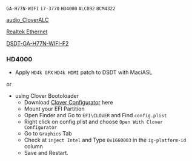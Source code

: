 `GA-H77N-WIFI` `i7-3770` `HD4000` `ALC892` `BCM4322`

[audio_CloverALC](https://github.com/toleda/audio_CloverALC)

[Realtek Ethernet](https://bitbucket.org/RehabMan/os-x-realtek-network)

[DSDT-GA-H77N-WIFI-F2](https://www.tonymacx86.com/dsdt-database)


### HD4000

- Apply `HD4k GFX` `HD4k HDMI` patch to DSDT with MaciASL

or

- using Clover Bootoloader
	- Download [Clover Configurator](https://mackie100projects.altervista.org/download-clover-configurator) here
	- Mount your EFI Partition
	- Open Finder and Go to `EFI\CLOVER` and Find `config.plist`
	- Right click on config.plist and choose `Open With Clover Configurator`
	- Go to `Graphics` Tab
	- Check at `inject Intel` and Type `0x1660003` in the `ig-platform-id` column
	- Save and Restart.

